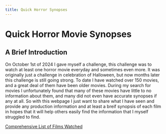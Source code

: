 ```yaml
---
title: Quick Horror Synopses
---
```


<!DOCTYPE HTML>
<html>
    <head>
    </head>
    <body>
        <h1>Quick Horror Movie Synopses</h1>
        <h2>A Brief Introduction</h2>
        <p>On October 1st of 2024 I gave myself a challenge, this challenge was to watch at least one horror movie everyday and sometimes even more. It was originally just a challenge in celebration of Halloween, but now months later this challenge is still going strong. To date I have watched over 150 movies, and a great deal of them have been older movies. During my search for movies I unfortunately found that many of these movies have little to no information about them, and many did not even have accurate synopses if any at all. So with this webpage I just want to share what I have seen and provide any production information and at least a breif synopsis of each film in hopes that it will help others easily find the information that I myself struggled to find.</p>
        <a href="https://jj0609.github.io/horror/list+javascript.html">Comprehensive List of Films Watched</a>
    </body>
</html>
